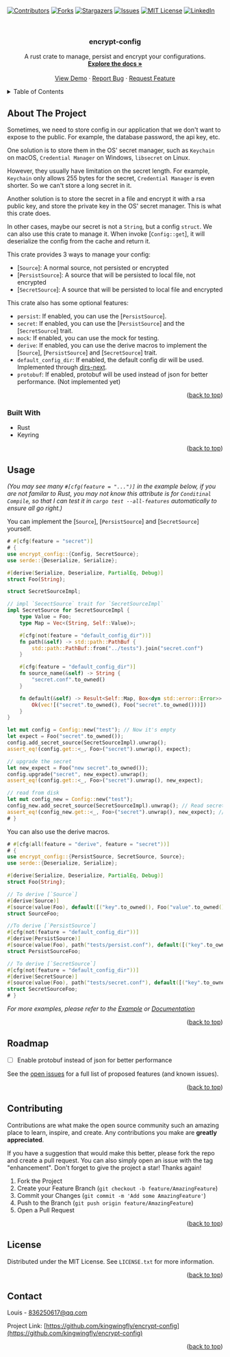 <a name="readme-top"></a>

<!-- PROJECT SHIELDS -->
<!--
*** I'm using markdown "reference style" links for readability.
*** Reference links are enclosed in brackets [ ] instead of parentheses ( ).
*** See the bottom of this document for the declaration of the reference variables
*** for contributors-url, forks-url, etc. This is an optional, concise syntax you may use.
*** https://www.markdownguide.org/basic-syntax/#reference-style-links
-->
[![Contributors][contributors-shield]][contributors-url]
[![Forks][forks-shield]][forks-url]
[![Stargazers][stars-shield]][stars-url]
[![Issues][issues-shield]][issues-url]
[![MIT License][license-shield]][license-url]
[![LinkedIn][linkedin-shield]][linkedin-url]



<!-- PROJECT LOGO -->
<br />
<div align="center">
<h3 align="center">encrypt-config</h3>

  <p align="center">
    A rust crate to manage, persist and encrypt your configurations.
    <br />
    <a href="https://docs.rs/encrypt_config"><strong>Explore the docs »</strong></a>
    <br />
    <br />
    <a href="https://github.com/kingwingfly/encrypt-config">View Demo</a>
    ·
    <a href="https://github.com/kingwingfly/encrypt-config/issues">Report Bug</a>
    ·
    <a href="https://github.com/kingwingfly/encrypt-config/issues">Request Feature</a>
  </p>
</div>



<!-- TABLE OF CONTENTS -->
<details>
  <summary>Table of Contents</summary>
  <ol>
    <li>
      <a href="#about-the-project">About The Project</a>
      <ul>
        <li><a href="#built-with">Built With</a></li>
      </ul>
    </li>
    <li><a href="#usage">Usage</a></li>
    <li><a href="#roadmap">Roadmap</a></li>
    <li><a href="#contributing">Contributing</a></li>
    <li><a href="#license">License</a></li>
    <li><a href="#contact">Contact</a></li>
    <li><a href="#acknowledgments">Acknowledgments</a></li>
  </ol>
</details>



<!-- ABOUT THE PROJECT -->
## About The Project

Sometimes, we need to store config in our application that we don't want to expose to the public. For example, the database password, the api key, etc.

One solution is to store them in the OS' secret manager, such as `Keychain` on macOS, `Credential Manager` on Windows, `libsecret` on Linux.

However, they usually have limitation on the secret length. For example, `Keychain` only allows 255 bytes for the secret,  `Credential Manager` is even shorter. So we can't store a long secret in it.

Another solution is to store the secret in a file and encrypt it with a rsa public key, and store the private key in the OS' secret manager. This is what this crate does.

In other cases, maybe our secret is not a `String`, but a config `struct`. We can also use this crate to manage it. When invoke [`Config::get`], it will deserialize the config from the cache and return it.

This crate provides 3 ways to manage your config:
- [`Source`]: A normal source, not persisted or encrypted
- [`PersistSource`]: A source that will be persisted to local file, not encrypted
- [`SecretSource`]: A source that will be persisted to local file and encrypted

This crate also has some optional features:
- `persist`: If enabled, you can use the [`PersistSource`].
- `secret`: If enabled, you can use the [`PersistSource`] and the [`SecretSource`] trait.
- `mock`: If enabled, you can use the mock for testing.
- `derive`: If enabled, you can use the derive macros to implement the [`Source`], [`PersistSource`] and [`SecretSource`] trait.
- `default_config_dir`: If enabled, the default config dir will be used. Implemented through [dirs-next](https://crates.io/crates/dirs-next).
- `protobuf`: If enabled, protobuf will be used instead of json for better performance. (Not implemented yet)

<p align="right">(<a href="#readme-top">back to top</a>)</p>



### Built With

* Rust
* Keyring

<p align="right">(<a href="#readme-top">back to top</a>)</p>



<!-- USAGE EXAMPLES -->
## Usage
_(You may see many `#[cfg(feature = "...")]` in the example below, if you are not familar to Rust, you may not know this attribute is for `Conditinal Compile`, so that I can test it in `cargo test --all-features` automatically to ensure all go right.)_

You can implement the [`Source`], [`PersistSource`] and [`SecretSource`] yourself.
```rust no_run
# #[cfg(feature = "secret")]
# {
use encrypt_config::{Config, SecretSource};
use serde::{Deserialize, Serialize};

#[derive(Serialize, Deserialize, PartialEq, Debug)]
struct Foo(String);

struct SecretSourceImpl;

// impl `SecectSource` trait for `SecretSourceImpl`
impl SecretSource for SecretSourceImpl {
	type Value = Foo;
	type Map = Vec<(String, Self::Value)>;

	#[cfg(not(feature = "default_config_dir"))]
	fn path(&self) -> std::path::PathBuf {
		std::path::PathBuf::from("../tests").join("secret.conf")
	}

	#[cfg(feature = "default_config_dir")]
	fn source_name(&self) -> String {
		"secret.conf".to_owned()
	}

	fn default(&self) -> Result<Self::Map, Box<dyn std::error::Error>> {
		Ok(vec![("secret".to_owned(), Foo("secret".to_owned()))])
	}
}

let mut config = Config::new("test"); // Now it's empty
let expect = Foo("secret".to_owned());
config.add_secret_source(SecretSourceImpl).unwrap();
assert_eq!(config.get::<_, Foo>("secret").unwrap(), expect);

// upgrade the secret
let new_expect = Foo("new secret".to_owned());
config.upgrade("secret", new_expect).unwrap();
assert_eq!(config.get::<_, Foo>("secret").unwrap(), new_expect);

// read from disk
let mut config_new = Config::new("test");
config_new.add_secret_source(SecretSourceImpl).unwrap(); // Read secret config from disk
assert_eq!(config_new.get::<_, Foo>("secret").unwrap(), new_expect); // The persist source is brought back
# }
```

You can also use the derive macros.

```rust no_run
# #[cfg(all(feature = "derive", feature = "secret"))]
# {
use encrypt_config::{PersistSource, SecretSource, Source};
use serde::{Deserialize, Serialize};

#[derive(Serialize, Deserialize, PartialEq, Debug)]
struct Foo(String);

// To derive [`Source`]
#[derive(Source)]
#[source(value(Foo), default([("key".to_owned(), Foo("value".to_owned()))]))]
struct SourceFoo;

//To derive [`PersistSource`]
#[cfg(not(feature = "default_config_dir"))]
#[derive(PersistSource)]
#[source(value(Foo), path("tests/persist.conf"), default([("key".to_owned(), Foo("value".to_owned()))]))]
struct PersistSourceFoo;

// To derive [`SecretSource`]
#[cfg(not(feature = "default_config_dir"))]
#[derive(SecretSource)]
#[source(value(Foo), path("tests/secret.conf"), default([("key".to_owned(), Foo("value".to_owned()))]))]
struct SecretSourceFoo;
# }
```

_For more examples, please refer to the [Example](https://github.com/kingwingfly/encrypt-config/blob/dev/examples) or [Documentation](https://docs.rs/encrypt_config)_

<p align="right">(<a href="#readme-top">back to top</a>)</p>



<!-- ROADMAP -->
## Roadmap

- [ ] Enable protobuf instead of json for better performance

See the [open issues](https://github.com/kingwingfly/encrypt-config/issues) for a full list of proposed features (and known issues).

<p align="right">(<a href="#readme-top">back to top</a>)</p>



<!-- CONTRIBUTING -->
## Contributing

Contributions are what make the open source community such an amazing place to learn, inspire, and create. Any contributions you make are **greatly appreciated**.

If you have a suggestion that would make this better, please fork the repo and create a pull request. You can also simply open an issue with the tag "enhancement".
Don't forget to give the project a star! Thanks again!

1. Fork the Project
2. Create your Feature Branch (`git checkout -b feature/AmazingFeature`)
3. Commit your Changes (`git commit -m 'Add some AmazingFeature'`)
4. Push to the Branch (`git push origin feature/AmazingFeature`)
5. Open a Pull Request

<p align="right">(<a href="#readme-top">back to top</a>)</p>



<!-- LICENSE -->
## License

Distributed under the MIT License. See `LICENSE.txt` for more information.

<p align="right">(<a href="#readme-top">back to top</a>)</p>



<!-- CONTACT -->
## Contact

Louis - 836250617@qq.com

Project Link: [https://github.com/kingwingfly/encrypt-config](https://github.com/kingwingfly/encrypt-config)

<p align="right">(<a href="#readme-top">back to top</a>)</p>




<!-- MARKDOWN LINKS & IMAGES -->
<!-- https://www.markdownguide.org/basic-syntax/#reference-style-links -->
[contributors-shield]: https://img.shields.io/github/contributors/kingwingfly/encrypt-config.svg?style=for-the-badge
[contributors-url]: https://github.com/kingwingfly/encrypt-config/graphs/contributors
[forks-shield]: https://img.shields.io/github/forks/kingwingfly/encrypt-config.svg?style=for-the-badge
[forks-url]: https://github.com/kingwingfly/encrypt-config/network/members
[stars-shield]: https://img.shields.io/github/stars/kingwingfly/encrypt-config.svg?style=for-the-badge
[stars-url]: https://github.com/kingwingfly/encrypt-config/stargazers
[issues-shield]: https://img.shields.io/github/issues/kingwingfly/encrypt-config.svg?style=for-the-badge
[issues-url]: https://github.com/kingwingfly/encrypt-config/issues
[license-shield]: https://img.shields.io/github/license/kingwingfly/encrypt-config.svg?style=for-the-badge
[license-url]: https://github.com/kingwingfly/encrypt-config/blob/master/LICENSE.txt
[linkedin-shield]: https://img.shields.io/badge/-LinkedIn-black.svg?style=for-the-badge&logo=linkedin&colorB=555
[linkedin-url]: https://linkedin.com/in/linkedin_username
[product-screenshot]: images/screenshot.png
